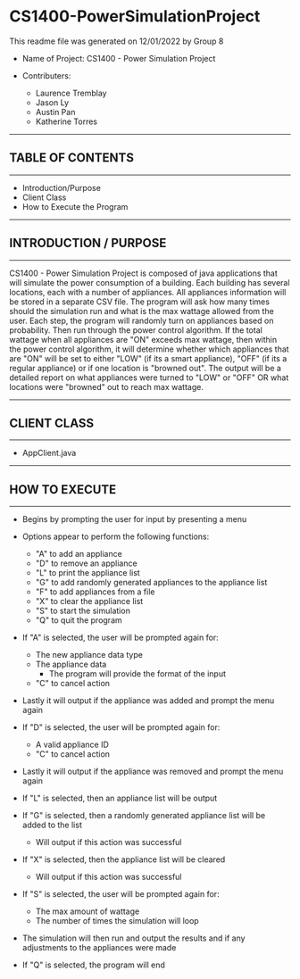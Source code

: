 # CS1400-PowerSimulationProject

This readme file was generated on 12/01/2022 by Group 8

+ Name of Project: CS1400 - Power Simulation Project

+ Contributers:
    - Laurence Tremblay
    - Jason Ly
    - Austin Pan
    - Katherine Torres

 
-------------------------------------------------------------
## TABLE OF CONTENTS
-------------------------------------------------------------
- Introduction/Purpose
- Client Class
- How to Execute the Program

-------------------------------------------------------------
## INTRODUCTION / PURPOSE
-------------------------------------------------------------
CS1400 - Power Simulation Project is composed of java applications that will simulate the power consumption of a building. Each building has several locations, each with a number of appliances. All appliances information will be stored in a separate CSV file. The program will ask how many times should the simulation run and what is the max wattage allowed from the user. Each step, the program will randomly turn on appliances based on probability. Then run through the power control algorithm. If the total wattage when all appliances are "ON" exceeds max wattage, then within the power control algorithm, it will determine whether which appliances that are "ON" will be set to either "LOW" (if its a smart appliance), "OFF" (if its a regular appliance) or if one location is "browned out". The output will be a detailed report on what appliances were turned to "LOW" or "OFF" OR what locations were "browned" out to reach max wattage. 

-------------------------------------------------------------
## CLIENT CLASS
-------------------------------------------------------------
- AppClient.java

-------------------------------------------------------------
## HOW TO EXECUTE
-------------------------------------------------------------
- Begins by prompting the user for input by presenting a menu

- Options appear to perform the following functions:
    - "A" to add an appliance
    - "D" to remove an appliance
    - "L" to print the appliance list
    - "G" to add randomly generated appliances to the appliance list
    - "F" to add appliances from a file
    - "X" to clear the appliance list
    - "S" to start the simulation
    - "Q" to quit the program
    
- If "A" is selected, the user will be prompted again for:
    - The new appliance data type
    - The appliance data
        - The program will provide the format of the input
    - "C" to cancel action
- Lastly it will output if the appliance was added and prompt the menu again

- If "D" is selected, the user will be prompted again for:
    - A valid appliance ID
    - "C" to cancel action
- Lastly it will output if the appliance was removed and prompt the menu again 

- If "L" is selected, then an appliance list will be output

- If "G" is selected, then a randomly generated appliance list will be added to the list
    - Will output if this action was successful
    
- If "X" is selected, then the appliance list will be cleared
    - Will output if this action was successful
    
- If "S" is selected, the user will be prompted again for:
    - The max amount of wattage
    - The number of times the simulation will loop
- The simulation will then run and output the results and if any adjustments to the appliances were made

- If "Q" is selected, the program will end



